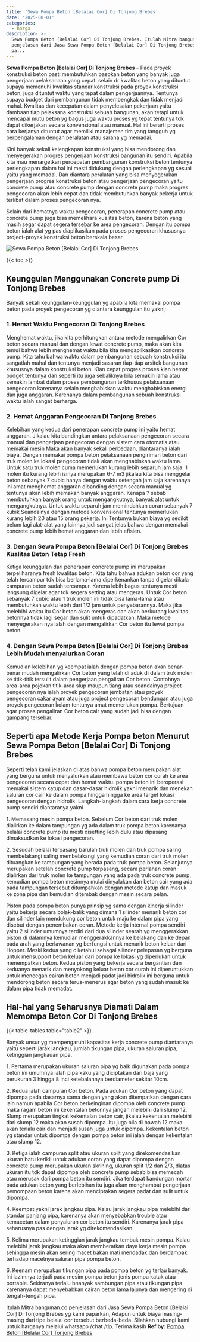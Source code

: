 ```yaml
---
title: 'Sewa Pompa Beton [Belalai Cor] Di Tonjong Brebes'
date: '2025-08-01'
categories:
  - harga
description: >-
  Sewa Pompa Beton [Belalai Cor] Di Tonjong Brebes. Itulah Mitra bangunan.co
  penjelasan dari Jasa Sewa Pompa Beton [Belalai Cor] Di Tonjong Brebes yg kami
  pa...
---
```


**Sewa Pompa Beton \[Belalai Cor\] Di Tonjong Brebes** – Pada proyek konstruksi beton pasti membutuhkan pasokan beton yang banyak juga pengerjaan pelaksanaan yang cepat. selain dr kwalitas beton yang dituntut supaya memenuhi kwalitas standar konstruksi pada proyek konstruksi beton, juga dituntut waktu yang tepat dalam pengerjaannya. Tentunya supaya budget dari pembangunan tidak membengkak dan tidak menjadi mahal. Kwalitas dan kecepatan dalam penyelesaian pekerjaan yaitu dambaan tiap pelaksana konstruksi sebuah bangunan, akan tetapi untuk mencapai mutu beton yg bagus juga waktu proses yg tepat tentunya tdk dapat dikerjakan secara konvensional atau manual. Hal ini berarti proses cara kerjanya dituntut agar memiliki manajemen tim yang tangguh yg berpengalaman dengan peralatan atau sarana yg memadai.

Kini banyak sekali kelengkapan konstruksi yang bisa mendorong dan menyegerakan progres pengerjaan konstruksi bangunan itu sendiri. Apabila kita mau menargetkan percepatan pembangunan konstruksi beton tentunya perlengkapan dalam hal ini mesti didukung dengan perlengkapan yg sesuai yaitu yang memadai. Dan diantara peralatan yang bisa menyegerakan pengerjaan progres konstruksi beton atau pengerjaan pengecoran yaitu concrete pump atau concrete pump dengan concrete pump maka progres pengecoran akan lebih cepat dan tidak membutuhkan banyak pekerja untuk terlibat dalam proses pengecoran nya.

Selain dari hematnya waktu pengecoran, penerapan concrete pump atau concrete pump juga bisa memelihara kualitas beton, karena beton yang masih segar dapat segera tersebar ke area pengecoran. Dengan itu pompa beton ialah alat yg pas diaplikasikan pada proses pengecoran khususnya project-proyek konstruksi beton berskala besar.

![Sewa Pompa Beton [Belalai Cor] Di Tonjong Brebes](/images/sewa-concrete-pump-21.png)

{{< toc >}}

## Keunggulan Menggunakan Concrete pump Di Tonjong Brebes

Banyak sekali keunggulan-keunggulan yg apabila kita memakai pompa beton pada proyek pengecoran yg diantara keunggulan itu yakni;

### 1\. Hemat Waktu Pengecoran Di Tonjong Brebes

Menghemat waktu, jika kita perhitungkan antara metode mengalirkan Cor beton secara manual dan dengan lewat concrete pump, maka akan kita temui bahwa lebih menghemat waktu bila kita mengaplikasikan concrete pump. Kita tahu bahwa waktu dalam pembangunan sebuah konstruksi itu sangatlah mahal dan tentunya menjadi sasaran tiap-tiap arsitek bangunan khususnya dalam konstruksi beton. Kian cepat progres proses kian hemat budget tentunya dan seperti itu juga sebaliknya bila semakin lama atau semakin lambat dalam proses pembangunan terkhusus pelaksanaan pengecoran karenanya selain menghabiskan waktu menghabiskan energi dan juga anggaran. Karenanya dalam pembangunan sebuah konstruksi waktu ialah sangat berharga.

### 2\. Hemat Anggaran Pengecoran Di Tonjong Brebes

Kelebihan yang kedua dari penerapan concrete pump ini yaitu hemat anggaran. Jikalau kita bandingkan antara pelaksanaan pengecoran secara manual dan pengerjaan pengecoran dengan sistem cara otomatis atau memakai mesin Maka akan banyak sekali perbedaan, diantaranya ialah biaya. Dengan memakai pompa beton pelaksanaan pengiriman beton dari truk molen ke lokasi pengecoran tidak akan menghabiskan waktu lama. Untuk satu truk molen cuma memerlukan kurang lebih separuh jam saja. 1 molen itu kurang lebih isinya merupakan 6-7 m3 jikalau kita bisa menggelar beton sebanyak 7 cubic hanya dengan waktu setengah jam saja karenanya ini amat menghemat anggaran dibanding dengan secara manual yg tentunya akan lebih memakan banyak anggaran. Kenapa ? sebab membutuhkan banyak orang untuk mengangkutnya, banyak alat untuk mengangkutnya. Untuk waktu separuh jam memindahkan coran sebanyak 7 kubik Seandainya dengan metode konvensional tentunya memerlukan kurang lebih 20 atau 15 orang pekerja. Ini Tentunya bukan biaya yg sedikit belum lagi alat-alat yang lainnya jadi sangat jelas bahwa dengan memakai concrete pump lebih hemat anggaran dan lebih efisien.

### 3\. Dengan Sewa Pompa Beton \[Belalai Cor\] Di Tonjong Brebes Kualitas Beton Tetap Fresh

Ketiga keunggulan dari penerapan concrete pump ini merupakan terpeliharanya fresh kwalitas beton. Kita tahu bahwa adukan beton cor yang telah tercampur tdk bisa berlama-lama diperkenankan tanpa digelar dikala campuran beton sudah tercampur. Karena lebih bagus tentunya mesti langsung digelar agar tdk segera setting atau mengeras. Untuk Cor beton sebanyak 7 cubic atau 1 truk molen ini tidak bisa lama-lama atau membutuhkan waktu lebih dari 1/2 jam untuk penyebarannya. Maka jika melebihi waktu itu Cor beton akan mengeras dan akan berkurang kwalitas betonnya tidak lagi segar dan sulit untuk dipadatkan. Maka metode menyegerakan nya ialah dengan mengalirkan Cor beton itu lewat pompa beton.

### 4\. Dengan Sewa Pompa Beton \[Belalai Cor\] Di Tonjong Brebes Lebih Mudah menyalurkan Coran

Kemudian kelebihan yg keempat ialah dengan pompa beton akan benar-benar mudah mengalirkan Cor beton yang telah di aduk di dalam truk molen ke titik-titik tersulit dalam pengerjaan pengaliran Cor beton. Contohnya area-area pojokan titik-area slup maupun tiang atau seandainya project pengecoran nya ialah proyek pengecoran jembatan atau proyek pengecoran cakar ayam atau juga project pengecoran bendungan atau juga proyek pengecoran kolam tentunya amat memerlukan pompa. Bertujuan agar proses pengaliran Cor beton cair yang sudah jadi bisa dengan gampang tersebar.

## Seperti apa Metode Kerja Pompa beton Menurut Sewa Pompa Beton \[Belalai Cor\] Di Tonjong Brebes

Seperti telah kami jelaskan di atas bahwa pompa beton merupakan alat yang berguna untuk menyalurkan atau membawa beton cor curah ke area pengecoran secara cepat dan hemat waktu. pompa beton ini beroperasi memakai sistem katup dan dasar-dasar hidrolik yakni menarik dan menekan saluran cor cair ke dalam pompa hingga hingga ke area target lokasi pengecoran dengan hidrolik. Langkah-langkah dalam cara kerja concrete pump sendiri diantaranya yakni

1\. Memasang mesin pompa beton. Sebelum Cor beton dari truk molen dialirkan ke dalam tampungan yg ada dalam truk pompa beton karenanya belalai concrete pump itu mesti disetting lebih dulu atau dipasang dimaksudkan ke lokasi pengecoran.

2\. Sesudah belalai terpasang barulah truk molen dan truk pompa saling membelakangi saling membelakangi yang kemudian coran dari truk molen dituangkan ke tampungan yang berada pada truk pompa beton. Selanjutnya merupakan setelah concrete pump terpasang, secara perlahan coran dialirkan dari truk molen ke tampungan yang ada pada truk concrete pump, kemudian pompa beton mesinnya mulai dinyalakan dan beton cair yang ada pada tampungan tersebut ditumpahkan dengan metode katup dan masuk ke zona pipa dan kemudian ditembak dengan mesin secara pelan.

Piston pada pompa beton punya prinsip yg sama dengan kinerja silinder yaitu bekerja secara bolak-balik yang dimana 1 silinder menarik beton cor dan silinder lain mendukung cor beton untuk maju ke dalam pipa yang disebut dengan penembakan coran. Metode kerja internal pompa sendiri yaitu 2 silinder umumnya terdiri dari dua silinder searah yg menggerakkan piston di dalamnya kemudian menggerakkannya ke belakang dan ke depan pada arah yang berlawanan yg berfungsi untuk menarik beton keluar dari Hopper. Meski kedua yang diketahui sebagai silinder pelepasan yg berguna untuk mensupport beton keluar dari pompa ke lokasi yg diperlukan untuk menempatkan beton. Kedua piston yang bekerja secara bergantian dan keduanya menarik dan menyokong keluar beton cor curah ini diperuntukkan untuk mencegah cairan beton menjadi padat jadi hidrolik ini berguna untuk mendorong beton secara terus-menerus agar beton yang sudah masuk ke dalam pipa tidak memadat.

## Hal-hal yang Seharusnya Diamati Dalam Memompa Beton Cor Di Tonjong Brebes

{{< table-tables table="table2" >}}

Banyak unsur yg mempengaruhi kapasitas kerja concrete pump diantaranya yaitu seperti jarak jangkau, jumlah tikungan pipa, ukuran saluran pipa, ketinggian jangkauan pipa.

1\. Pertama merupakan ukuran saluran pipa yg baik digunakan pada pompa beton ini umumnya ialah pipa kaku yang diciptakan dari baja yang berukuran 3 hingga 8 inci ketebalannya berdiameter sekitar 10cm.

2\. Kedua ialah campuran Cor beton. Pada adukan Cor beton yang dapat dipompa pada dasarnya sama dengan yang akan ditempatkan dengan cara lain namun apabila Cor beton berkeinginan dipompa oleh concrete pump maka ragam beton ini kekentalan betonnya jangan melebihi dari slump 12. Slump merupakan tingkat kekentalan beton cair, jikalau kekentalan melebihi dari slump 12 maka akan susah dipompa. Itu juga bila di bawah 12 maka akan terlalu cair dan menjadi susah juga untuk dipompa. Kekentalan beton yg standar untuk dipompa dengan pompa beton ini ialah dengan kekentalan atau slump 12.

3\. Ketiga ialah campuran split atau ukuran split yang direkomendasikan ukuran batu kerikil untuk adukan coran yang dapat dipompa dengan concrete pump merupakan ukuran skrining, ukuran split 1/2 dan 2/3, diatas ukuran itu tdk dapat dipompa oleh concrete pump sebab bisa memecah atau merusak dari pompa beton itu sendiri. Jika terdapat kandungan mortar pada adukan beton yang berlebihan itu juga akan menghambat pengerjaan pemompaan beton karena akan menciptakan segera padat dan sulit untuk dipompa.

4\. Keempat yakni jarak jangkau pipa. Kalau jarak jangkau pipa melebihi dari standar panjang pipa, karenanya akan menyebabkan trouble atau kemacetan dalam penyaluran cor beton itu sendiri. Karenanya jarak pipa seharusnya pas dengan jarak yg direkomendasikan.

5\. Kelima merupakan ketinggian jarak jangkau tembak mesin pompa. Kalau melebihi jarak jangkau maka akan memberatkan daya kerja mesin pompa sehingga mesin akan sering macet bakan mati mendadak dan berdampak terhadap macetnya saluran pipa pompa beton.

6\. Keenam merupakan tikungan pipa pada pompa beton yg terlau banyak. Ini lazimnya terjadi pada mesim pompa beton jenis pompa katak atau portable. Sekiranya terlalu bnanyak sambungan pipa atau tikungan pipa karenanya dapat menyebabkan cairan beton lama lajunya dan mengering di tengah-tengah pipa.

Itulah Mitra bangunan.co penjelasan dari Jasa Sewa Pompa Beton \[Belalai Cor\] Di Tonjong Brebes yg kami paparkan, Adapun untuk biaya masing-masing dari tipe belalai cor tersebut berbeda-beda. Silahkan hubungi kami untuk harganya melalui whatsapp /chat /tlp. Terima kasih
**Ref by:** [Pompa Beton [Belalai Cor] Tonjong Brebes](https://id.wikipedia.org/wiki/Pompa)
